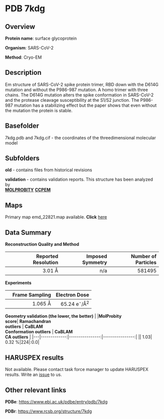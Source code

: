# PDB 7kdg

## Overview

**Protein name**: surface glycoprotein

**Organism**: SARS-CoV-2

**Method**: Cryo-EM

## Description

Em structure of SARS-CoV-2 spike protein trimer, RBD down with the D614G mutation and without the P986-987 mutation. A homo trimer with three chains. The D614G mutation alters the spike conformation in SARS-CoV-2 and the protease cleavage susceptibility at the S1/S2 junction. The P986-987 mutation has a stabilizing effect but the paper shows that even without the mutation the protein is stable. 

## Basefolder

7kdg.pdb and 7kdg.cif - the coordinates of the threedimensional molecular model

## Subfolders



**old** - contains files from historical revisions

**validation** - contains validation reports. This structure has been analyzed by <br>  [**MOLPROBITY**](https://github.com/thorn-lab/coronavirus_structural_task_force/tree/master/pdb/surface_glycoprotein/SARS-CoV-2/7kdg/validation/molprobity)   [**CCPEM**](https://github.com/thorn-lab/coronavirus_structural_task_force/tree/master/pdb/surface_glycoprotein/SARS-CoV-2/7kdg/validation/ccpem-validation) 



## Maps

Primary map emd_22821.map available. **Click** [here](http://ftp.wwpdb.org/pub/emdb/structures/EMD-22821/map/) 

## Data Summary
**Reconstruction Quality and Method**

|   | Reported Resolution | Imposed Symmetry | Number of Particles |
|---|-------------:|----------------:|--------------:|
|   |3.01 Å|n/a|581495|

**Experiments**

|   | Frame Sampling | Electron Dose |
|---|-------------:|----------------:|
|   |1.065 Å|65.24 e<sup>-</sup>/Å<sup>2</sup>|

**Geometry validation (the lower, the better)**
|   |**MolProbity<br>score**| **Ramachandran<br>outliers** | **CaBLAM<br>Conformation outliers** | **CaBLAM<br>CA outliers** |
|---|-------------:|----------------:|----------------:|
||  1.03|  0.32 %|224|:0.0|

## HARUSPEX results

Not available. Please contact task force manager to update HARUSPEX results. Write an [issue](https://github.com/thorn-lab/coronavirus_structural_task_force/issues) to us.

## Other relevant links 
**PDBe**:  https://www.ebi.ac.uk/pdbe/entry/pdb/7kdg
 
**PDBr**: https://www.rcsb.org/structure/7kdg 
